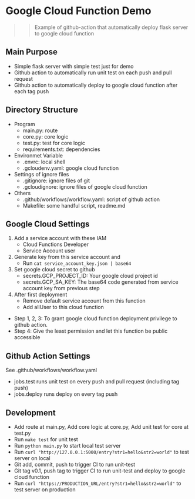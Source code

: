 # Google Cloud Function Demo
>> Example of github-action that automatically deploy flask server to google cloud function

## Main Purpose
* Simple flask server with simple test just for demo
* Github action to automatically run unit test on each push and pull request
* Github action to automatically deploy to google cloud function after each tag push

## Directory Structure
* Program
    + main.py: route
    + core.py: core logic
    + test.py: test for core logic
    + requirements.txt: dependencies
* Environmet Variable
    + .envrc: local shell
    + .gcloudenv.yaml: google cloud function
* Settings of ignore files
    + .gitignore: ignore files of git
    + .gcloudignore: ignore files of google cloud function
* Others
    + .github/workflows/workflow.yaml: script of github action
    + Makefile: some handful script, readme.md

## Google Cloud Settings
1. Add a service account with these IAM
    + Cloud Functions Developer
    + Service Account user
2. Generate key from this service account and
    + Run `cat service_account_key.json | base64`
3. Set google cloud secret to github
    + secrets.GCP_PROJECT_ID: Your google cloud project id
    + secrets.GCP_SA_KEY: The base64 code generated from service account key from previous step
4. After first deployment
    + Remove default service account from this function
    + Add allUser to this cloud function
* Step 1, 2, 3: To grant google cloud function deployment privilege to github action.
* Step 4: Give the least permission and let this function be public accessible

## Github Action Settings
See .github/workflows/workflow.yaml
* jobs.test runs unit test on every push and pull request (including tag push)
* jobs.deploy runs deploy on every tag push

## Development
* Add route at main.py, Add core logic at core.py, Add unit test for core at test.py
* Run `make test` for unit test
* Run `python main.py` to start local test server
* Run `curl "http://127.0.0.1:5000/entry?str1=hello&str2=world"` to test server on local 
* Git add, commit, push to trigger CI to run unit-test
* Git tag v0.1, push tag to trigger CI to run unit-test and deploy to google cloud function
* Run `curl "https://PRODUCTION_URL/entry?str1=hello&str2=world"` to test server on production
